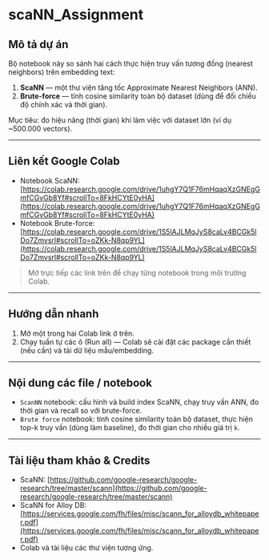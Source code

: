 # scaNN_Assignment

## Mô tả dự án

Bộ notebook này so sánh hai cách thực hiện truy vấn tương đồng (nearest neighbors) trên embedding text:

1. **ScaNN** — một thư viện tăng tốc Approximate Nearest Neighbors (ANN).
2. **Brute-force** — tính cosine similarity toàn bộ dataset (dùng để đối chiếu độ chính xác và thời gian).

Mục tiêu: đo hiệu năng (thời gian) khi làm việc với dataset lớn (ví dụ ~500.000 vectors).

---

## Liên kết Google Colab

* Notebook ScaNN: [https://colab.research.google.com/drive/1uhgY7Q1F76mHqaqXzGNEgGmfCGvGb8Yf#scrollTo=8FkHCYtE0yHA](https://colab.research.google.com/drive/1uhgY7Q1F76mHqaqXzGNEgGmfCGvGb8Yf#scrollTo=8FkHCYtE0yHA)
* Notebook Brute-force: [https://colab.research.google.com/drive/1S5lAJLMqJyS8caLv4BCGk5lDo7Zmvsrl#scrollTo=oZKk-N8qp9YL](https://colab.research.google.com/drive/1S5lAJLMqJyS8caLv4BCGk5lDo7Zmvsrl#scrollTo=oZKk-N8qp9YL)

> Mở trực tiếp các link trên để chạy từng notebook trong môi trường Colab.

---

## Hướng dẫn nhanh

1. Mở một trong hai Colab link ở trên.
2. Chạy tuần tự các ô (Run all) — Colab sẽ cài đặt các package cần thiết (nếu cần) và tải dữ liệu mẫu/embedding.

---

## Nội dung các file / notebook

* `ScanNN` notebook: cấu hình và build index ScaNN, chạy truy vấn ANN, đo thời gian và recall so với brute-force.
* `Brute force` notebook: tính cosine similarity toàn bộ dataset, thực hiện top-k truy vấn (dùng làm baseline), đo thời gian cho nhiều giá trị `k`.

---

## Tài liệu tham khảo & Credits

* ScaNN: [https://github.com/google-research/google-research/tree/master/scann](https://github.com/google-research/google-research/tree/master/scann)
* ScaNN for Alloy DB: [https://services.google.com/fh/files/misc/scann_for_alloydb_whitepaper.pdf](https://services.google.com/fh/files/misc/scann_for_alloydb_whitepaper.pdf)
* Colab và tài liệu các thư viện tương ứng.
